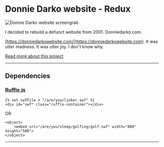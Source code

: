# Donnie Darko website - Redux 

![Donnie Darko website screengrab](https://dogwonder.co.uk/wp-content/uploads/2023/11/animation-bg.jpg)

I decided to rebuild a defunct website from 2001. Donniedarko.com. 

[https://donniedarkowebsite.com/](https://donniedarkowebsite.com). It was utter madness. It was utter joy. I don't know why. 

[Read more about this project](https://dogwonder.co.uk/2024/04/reviving-a-legend-rebuilding-the-donnie-darko-website/)

---

## Dependencies

### [Ruffle.js](https://ruffle.rs)

```
{% set swfFile = "/are/you/linker.swf" %}
<div id="swf" class="ruffle-container"></div>
```

OR

```
<object>
    <embed src="/are/you/sleep/golfing/golf.swf" width="800" height="500">
</object>
```
---

